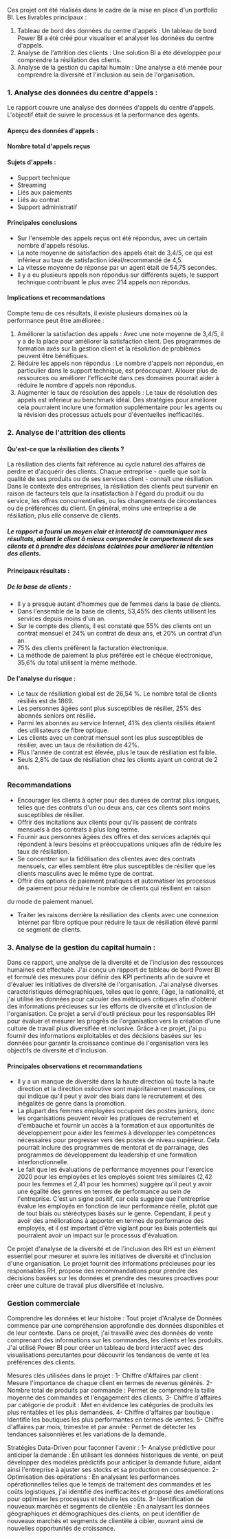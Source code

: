 Ces projet ont été réalisés dans le cadre de la mise en place d'un portfolio BI. Les livrables principaux :

1) Tableau de bord des données du centre d'appels : Un tableau de bord Power BI a été créé pour visualiser et analyser les données du centre d'appels.
2) Analyse de l'attrition des clients : Une solution BI a été développée pour comprendre la résiliation des clients.
3) Analyse de la gestion du capital humain : Une analyse a été menée pour comprendre la diversité et l'inclusion au sein de l'organisation.

### 1. Analyse des données du centre d'appels :

Le rapport couvre une analyse des données d'appels du centre d'appels. L'objectif était de suivre le processus et la performance des agents.

#### Aperçu des données d'appels :

  #### Nombre total d'appels reçus
  #### Sujets d'appels :
* Support technique
* Streaming
* Liés aux paiements
* Liés au contrat
* Support administratif
  

#### Principales conclusions

* Sur l'ensemble des appels reçus ont été répondus, avec un certain nombre d'appels résolus.
* La note moyenne de satisfaction des appels était de 3,4/5, ce qui est inférieur au taux de satisfaction idéal/recommandé de 4,5.
* La vitesse moyenne de réponse par un agent était de 54,75 secondes.
* Il y a eu plusieurs appels non répondus sur différents sujets, le support technique contribuant le plus avec 214 appels non répondus.

#### Implications et recommandations

Compte tenu de ces résultats, il existe plusieurs domaines où la performance peut être améliorée :

1. Améliorer la satisfaction des appels : Avec une note moyenne de 3,4/5, il y a de la place pour améliorer la satisfaction client. Des programmes de formation axés sur la gestion client et la résolution de problèmes peuvent être bénéfiques.
2. Réduire les appels non répondus : Le nombre d'appels non répondus, en particulier dans le support technique, est préoccupant. Allouer plus de ressources ou améliorer l'efficacité dans ces domaines pourrait aider à réduire le nombre d'appels non répondus.
3. Augmenter le taux de résolution des appels : Le taux de résolution des appels est inférieur au benchmark idéal. Des stratégies pour améliorer cela pourraient inclure une formation supplémentaire pour les agents ou la révision des processus actuels pour d'éventuelles inefficacités.

### 2. Analyse de l'attrition des clients

#### Qu'est-ce que la résiliation des clients ?

La résiliation des clients fait référence au cycle naturel des affaires de perdre et d'acquérir des clients. Chaque entreprise - quelle que soit la qualité de ses produits ou de ses services client - connaît une résiliation. Dans le contexte des entreprises, la résiliation des clients peut survenir en raison de facteurs tels que la insatisfaction à l'égard du produit ou du service, les offres concurrentielles, ou les changements de circonstances ou de préférences du client. En général, moins une entreprise a de résiliation, plus elle conserve de clients.

##### Le rapport a fourni un moyen clair et interactif de communiquer mes résultats, aidant le client à mieux comprendre le comportement de ses clients et à prendre des décisions éclairées pour améliorer la rétention des clients.

#### Principaux résultats :

##### De la base de clients :

* Il y a presque autant d'hommes que de femmes dans la base de clients.
* Dans l'ensemble de la base de clients, 53,45% des clients utilisent les services depuis moins d'un an.
* Sur le compte des clients, il est constaté que 55% des clients ont un contrat mensuel et 24% un contrat de deux ans, et 20% un contrat d'un an.
* 75% des clients préfèrent la facturation électronique.
* La méthode de paiement la plus préférée est le chèque électronique, 35,6% du total utilisent la même méthode.

#### De l'analyse du risque :

* Le taux de résiliation global est de 26,54 %. Le nombre total de clients résiliés est de 1869.
* Les personnes âgées sont plus susceptibles de résilier, 25% des abonnés seniors ont résilié.
* Parmi les abonnés au service Internet, 41% des clients résiliés étaient des utilisateurs de fibre optique.
* Les clients avec un contrat mensuel sont les plus susceptibles de résilier, avec un taux de résiliation de 42%.
* Plus l'année de contrat est élevée, plus le taux de résiliation est faible.
* Seuls 2,8% de taux de résiliation chez les clients ayant un contrat de 2 ans.  

### Recommandations

* Encourager les clients à opter pour des durées de contrat plus longues, telles que des contrats d'un ou deux ans, car ces clients sont moins susceptibles de résilier.
* Offrir des incitations aux clients pour qu'ils passent de contrats mensuels à des contrats à plus long terme.
* Fournir aux personnes âgées des offres et des services adaptés qui répondent à leurs besoins et préoccupations uniques afin de réduire les taux de résiliation.
* Se concentrer sur la fidélisation des clientes avec des contrats mensuels, car elles semblent être plus susceptibles de résilier que les clients masculins avec le même type de contrat.
* Offrir des options de paiement pratiques et automatiser les processus de paiement pour réduire le nombre de clients qui résilient en raison

 du mode de paiement manuel.
* Traiter les raisons derrière la résiliation des clients avec une connexion Internet par fibre optique pour réduire le taux de résiliation élevé parmi ce segment de clients.

### 3. Analyse de la gestion du capital humain :

Dans ce rapport, une analyse de la diversité et de l'inclusion des ressources humaines est effectuée. J'ai conçu un rapport de tableau de bord Power BI et formulé des mesures pour définir des KPI pertinents afin de suivre et d'évaluer les initiatives de diversité de l'organisation. J'ai analysé diverses caractéristiques démographiques, telles que le genre, l'âge, la nationalité, et j'ai utilisé les données pour calculer des métriques critiques afin d'obtenir des informations précieuses sur les efforts de diversité et d'inclusion de l'organisation. Ce projet a servi d'outil précieux pour les responsables RH pour évaluer et mesurer les progrès de l'organisation vers la création d'une culture de travail plus diversifiée et inclusive. Grâce à ce projet, j'ai pu fournir des informations exploitables et des décisions basées sur les données pour garantir la croissance continue de l'organisation vers les objectifs de diversité et d'inclusion.

#### Principales observations et recommandations  

* Il y a un manque de diversité dans la haute direction où toute la haute direction et la direction exécutive sont majoritairement masculines, ce qui indique qu'il peut y avoir des biais dans le recrutement et des inégalités de genre dans la promotion.
* La plupart des femmes employées occupent des postes juniors, donc les organisations peuvent revoir les pratiques de recrutement et d'embauche et fournir un accès à la formation et aux opportunités de développement pour aider les femmes à développer les compétences nécessaires pour progresser vers des postes de niveau supérieur. Cela pourrait inclure des programmes de mentorat et de parrainage, des programmes de développement du leadership et une formation interfonctionnelle.
* Le fait que les évaluations de performance moyennes pour l'exercice 2020 pour les employées et les employés soient très similaires (2,42 pour les femmes et 2,41 pour les hommes) suggère qu'il peut y avoir une égalité des genres en termes de performance au sein de l'entreprise. C'est un signe positif, car cela suggère que l'entreprise évalue les employés en fonction de leur performance réelle, plutôt que de tout biais ou stéréotypes basés sur le genre. Cependant, il peut y avoir des améliorations à apporter en termes de performance des employés, et il est important d'être vigilant pour les biais potentiels qui pourraient avoir un impact sur le processus d'évaluation.

Ce projet d'analyse de la diversité et de l'inclusion des RH est un élément essentiel pour mesurer et suivre les initiatives de diversité et d'inclusion d'une organisation. Le projet fournit des informations précieuses pour les responsables RH, propose des recommandations pour prendre des décisions basées sur les données et prendre des mesures proactives pour créer une culture de travail plus diversifiée et inclusive.

### Gestion commerciale

Comprendre les données et leur histoire :
Tout projet d'Analyse de Données commence par une compréhension approfondie des données disponibles et de leur contexte.
Dans ce projet, j'ai travaillé avec des données de vente comprenant des informations sur les commandes, les clients et les produits. 
J'ai utilisé Power BI pour créer un tableau de bord interactif avec des visualisations percutantes pour découvrir les tendances de vente et les préférences des clients.

Mesures clés utilisées dans le projet :
1- Chiffre d'Affaires par client : Mesure l'importance de chaque client en termes de revenus générés.
2- Nombre total de produits par commande : Permet de comprendre la taille moyenne des commandes et l'engagement des clients.
3- Chiffre d'affaires par catégorie de produit : Met en évidence les catégories de produits les plus rentables et les plus demandées.
4- Chiffre d'affaires par boutique : Identifie les boutiques les plus performantes en termes de ventes.
5- Chiffre d'affaires par mois, trimestre et par année : Permet de détecter les tendances saisonnières et les variations de la demande.

Stratégies Data-Driven pour façonner l'avenir :
1- Analyse prédictive pour anticiper la demande : En utilisant les données historiques de vente, on peut développer des modèles prédictifs pour anticiper la demande future, aidant ainsi l'entreprise à ajuster ses stocks et sa production en conséquence.
2- Optimisation des opérations : En analysant les performances opérationnelles telles que le temps de traitement des commandes et les coûts logistiques, j'ai identifié des inefficacités et proposé des améliorations pour optimiser les processus et réduire les coûts.
3- Identification de nouveaux marchés et segments de clientèle  : En analysant les données géographiques et démographiques des clients, on peut identifier de nouveaux marchés et segments de clientèle à cibler, ouvrant ainsi de nouvelles opportunités de croissance.